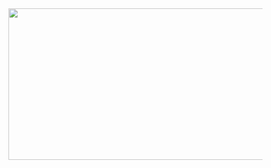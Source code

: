 ## 
<p align="center">
  <img width="7000" height="300" src="https://github.com/user-attachments/assets/b3eb219a-5871-4190-9f7a-3187e3232f03">
</p>
